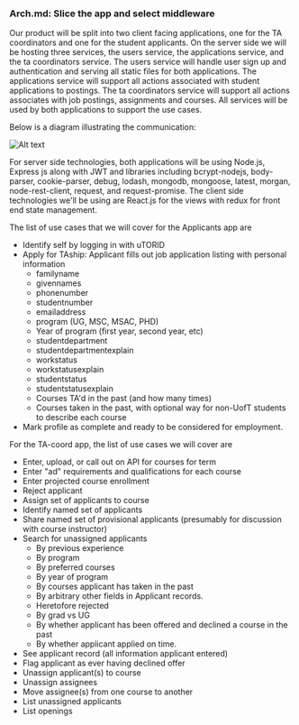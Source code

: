 ### **Arch.md: Slice the app and select middleware**

Our product will be split into two client facing applications, one for the TA coordinators and one for the student applicants. On the server side we will be hosting three services, the users service, the applications service, and the ta coordinators service. The users service will handle user sign up and authentication and serving all static files for both applications. The applications service will support all actions associated with student applications to postings. The ta coordinators service will support all actions associates with job postings, assignments and courses. All services will be used by both applications to support the use cases.

Below is a diagram illustrating the communication:

![Alt text](./service_diagram.png?raw=true "Optional Title")

For server side technologies, both applications will be using Node.js, Express js along with JWT and libraries including bcrypt-nodejs, body-parser, cookie-parser, debug, lodash, mongodb, mongoose, latest, morgan, node-rest-client, request, and request-promise.
The client side technologies we'll be using are React.js for the views with redux for front end state management.

The list of use cases that we will cover for the Applicants app are
- Identify self by logging in with uTORID
- Apply for TAship: Applicant fills out job application listing with personal information
  - familyname
  - givennames
  - phonenumber
  - studentnumber
  - emailaddress
  - program (UG, MSC, MSAC, PHD)
  - Year of program (first year, second year, etc)
  - studentdepartment
  - studentdepartmentexplain
  - workstatus
  - workstatusexplain
  - studentstatus
  - studentstatusexplain
  - Courses TA&#39;d in the past (and how many times)
  - Courses taken in the past, with optional way for non-UofT students to describe each course
- Mark profile as complete and ready to be considered for employment.

For the TA-coord app, the list of use cases we will cover are
- Enter, upload, or call out on API for courses for term
- Enter &quot;ad&quot; requirements and qualifications for each course
- Enter projected course enrollment
- Reject applicant
- Assign set of applicants to course
- Identify named set of applicants
- Share named set of provisional applicants (presumably for discussion with course instructor)
- Search for unassigned applicants
  - By previous experience
  - By program
  - By preferred courses
  - By year of program
  - By courses applicant has taken in the past
  - By arbitrary other fields in Applicant records.
  - Heretofore rejected
  - By grad vs UG
  - By whether applicant has been offered and declined a course in the past
  - By whether applicant applied on time.
- See applicant record (all information applicant entered)
- Flag applicant as ever having declined offer
- Unassign applicant(s) to course
- Unassign assignees
- Move assignee(s) from one course to another
- List unassigned applicants
- List openings



